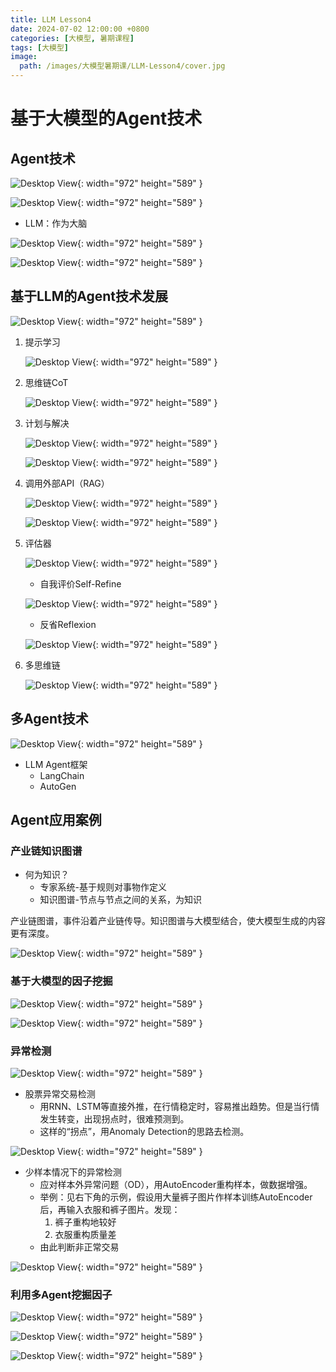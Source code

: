 ```yaml
---
title: LLM Lesson4 
date: 2024-07-02 12:00:00 +0800
categories: [大模型, 暑期课程]
tags: [大模型]
image:
  path: /images/大模型暑期课/LLM-Lesson4/cover.jpg
---
```

# 基于大模型的Agent技术

## Agent技术

![Desktop View](/images/大模型暑期课/LLM-Lesson4/p1.jpg){: width="972" height="589" }

![Desktop View](/images/大模型暑期课/LLM-Lesson4/p2.jpg){: width="972" height="589" }

- LLM：作为大脑

![Desktop View](/images/大模型暑期课/LLM-Lesson4/p3.jpg){: width="972" height="589" }

![Desktop View](/images/大模型暑期课/LLM-Lesson4/p4.jpg){: width="972" height="589" }

## 基于LLM的Agent技术发展

![Desktop View](/images/大模型暑期课/LLM-Lesson4/p5.jpg){: width="972" height="589" }

1. 提示学习

    ![Desktop View](/images/大模型暑期课/LLM-Lesson4/p6.jpg){: width="972" height="589" }

2. 思维链CoT

    ![Desktop View](/images/大模型暑期课/LLM-Lesson4/p7.jpg){: width="972" height="589" }

3. 计划与解决

    ![Desktop View](/images/大模型暑期课/LLM-Lesson4/p8.jpg){: width="972" height="589" }

    ![Desktop View](/images/大模型暑期课/LLM-Lesson4/p9.jpg){: width="972" height="589" }

4. 调用外部API（RAG）

    ![Desktop View](/images/大模型暑期课/LLM-Lesson4/p10.jpg){: width="972" height="589" }

    ![Desktop View](/images/大模型暑期课/LLM-Lesson4/p11.jpg){: width="972" height="589" }

5. 评估器

    ![Desktop View](/images/大模型暑期课/LLM-Lesson4/p12.jpg){: width="972" height="589" }

    - 自我评价Self-Refine

    ![Desktop View](/images/大模型暑期课/LLM-Lesson4/p13.jpg){: width="972" height="589" }

    - 反省Reflexion

    ![Desktop View](/images/大模型暑期课/LLM-Lesson4/p14.jpg){: width="972" height="589" }

6. 多思维链

    ![Desktop View](/images/大模型暑期课/LLM-Lesson4/p15.jpg){: width="972" height="589" }

## 多Agent技术

![Desktop View](/images/大模型暑期课/LLM-Lesson4/p22.jpg){: width="972" height="589" }

- LLM Agent框架
    - LangChain
    - AutoGen

## Agent应用案例

### 产业链知识图谱

- 何为知识？
    - 专家系统-基于规则对事物作定义
    - 知识图谱-节点与节点之间的关系，为知识

产业链图谱，事件沿着产业链传导。知识图谱与大模型结合，使大模型生成的内容更有深度。

![Desktop View](/images/大模型暑期课/LLM-Lesson4/p16.jpg){: width="972" height="589" }

### 基于大模型的因子挖掘

![Desktop View](/images/大模型暑期课/LLM-Lesson4/p17.jpg){: width="972" height="589" }

![Desktop View](/images/大模型暑期课/LLM-Lesson4/p18.jpg){: width="972" height="589" }

### 异常检测

![Desktop View](/images/大模型暑期课/LLM-Lesson4/p19.jpg){: width="972" height="589" }

- 股票异常交易检测
    - 用RNN、LSTM等直接外推，在行情稳定时，容易推出趋势。但是当行情发生转变，出现拐点时，很难预测到。
    - 这样的“拐点”，用Anomaly Detection的思路去检测。

![Desktop View](/images/大模型暑期课/LLM-Lesson4/p20.jpg){: width="972" height="589" }

- 少样本情况下的异常检测
    - 应对样本外异常问题（OD），用AutoEncoder重构样本，做数据增强。
    - 举例：见右下角的示例，假设用大量裤子图片作样本训练AutoEncoder后，再输入衣服和裤子图片。发现：
        1. 裤子重构地较好
        2. 衣服重构质量差
    - 由此判断非正常交易

![Desktop View](/images/大模型暑期课/LLM-Lesson4/p21.jpg){: width="972" height="589" }

### 利用多Agent挖掘因子

![Desktop View](/images/大模型暑期课/LLM-Lesson4/p23.jpg){: width="972" height="589" }

![Desktop View](/images/大模型暑期课/LLM-Lesson4/p24.jpg){: width="972" height="589" }

![Desktop View](/images/大模型暑期课/LLM-Lesson4/p25.jpg){: width="972" height="589" }